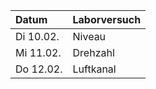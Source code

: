 | Datum     | Laborversuch |
|:----------|:-------------|
| Di 10.02. | Niveau       |
| Mi 11.02. | Drehzahl     |
| Do 12.02. | Luftkanal    |
